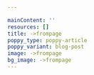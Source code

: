 ```yaml
---

mainContent: ''
resources: []
title: ->frompage
poppy_type: poppy-article
poppy_variant: blog-post
image: ->frompage
bg_image: ->frompage
---
```

